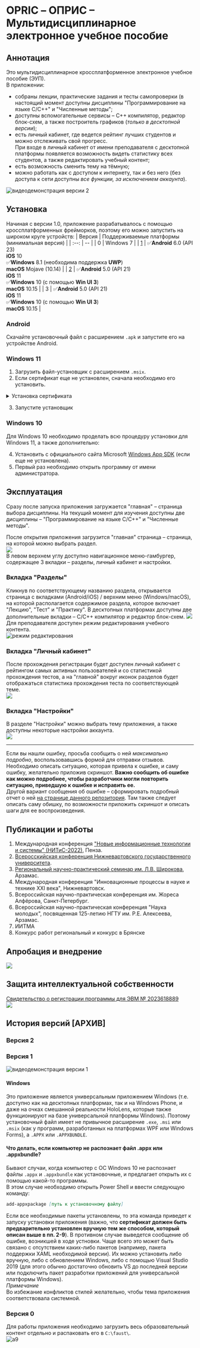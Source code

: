 # OPRIC &ndash; ОПРИС &ndash; Мультидисциплинарное электронное учебное пособие
## Аннотация
Это мультидисциплинарное кроссплатформенное электронное учебное пособие (ЭУП).  
В приложении:
- собраны лекции, практические задания и тесты самопроверки (в настоящий момент доступны дисциплины "Программирование на языке С/С++" и "Численные методы";  
- доступны вспомогательные сервисы &ndash; С++ компилятор, редактор блок-схем, а также построитель графиков (*только в десктопной версии*);  
- есть личный кабинет, где ведется рейтинг лучших студентов и можно отслеживать свой прогресс.  
При входе в личный кабинет от имени преподавателя с десктопной платформы появляется возможность видеть статистику всех студентов, а также редактировать учебный контент;  
- есть возможность сменить тему на тёмную;  
- можно работать как с доступом к интернету, так и без него (без доступа к сети доступны *все функции, за исключением аккаунта*).

![видеодемонстрация версии 2](https://github.com/LeoKhariton/Opric/blob/main/Test/видео1.gif)

## Установка
Начиная с версии 1.0, приложение разрабатывалось с помощью кроссплатформенных фрейморков, поэтому его можно запустить на широком круге устройств:
| Версия | Поддерживаемые платформы<br/>(минимальная версия) |
| :--: | -- |
| 0 | Windows 7 |
| [1](https://github.com/LeoKhariton/Opric/releases/tag/v1.2.2) | &#9989;**Android** 6.0 (API 23)<br/>**iOS** 10<br/>&#9989;**Windows** 8.1 (необходима поддержка **UWP**)<br/>**macOS** Mojave (10.14) |
| [2](https://github.com/LeoKhariton/Opric/releases/tag/v2.0.0) | &#9989;**Android** 5.0 (API 21)<br/>**iOS** 11<br/>&#9989;**Windows** 10 (с помощью **Win UI 3**)<br/>**macOS** 10.15 |
| 3 | &#9989;**Android** 5.0 (API 21)<br/>**iOS** 11<br/>&#9989;**Windows** 10 (с помощью **Win UI 3**)<br/>**macOS** 10.15 |
### Android
Скачайте установочный файл с расширением `.apk` и запустите его на устройстве Android.  
### Windows 11
1. Загрузить файл-установщик с расширением `.msix`.
2. Если сертификат еще не установлен, сначала необходимо его установить.
<details><summary>Установка сертификата</summary>
  
  1. Сначала откройте окно свойств установочного файла и перейдите к вкладке "Цифровые подписи". Выберите единственную подпись из списка и нажмите "Сведения":  
  ![w1](https://github.com/LeoKhariton/Opric/blob/main/Setup/UWP/w1.png)  
  2. В открывшемся окне "Состав цифровой подписи" выберите "Просмотр сертификата":  
  ![w2](https://github.com/LeoKhariton/Opric/blob/main/Setup/UWP/w2.png)  
  3. В открывшемся окне нажмите "Установить сертификат":  
  ![w3](https://github.com/LeoKhariton/Opric/blob/main/Setup/UWP/w3.png)  
  4. Выберите установку сертификата для всего локального компьютера и нажмите "Далее" от имени администратора:  
  ![w4](https://github.com/LeoKhariton/Opric/blob/main/Setup/UWP/w4.png)  
  5. Выберите "Доверенные корневые центры сертификации", нажмите "ОК":  
  ![w5](https://github.com/LeoKhariton/Opric/blob/main/Setup/UWP/w5.png)  
  6. А затем "Далее" и "Готово". Появится уведомление, оповещающее об успешной установке сертификата.  
  7. Закройте окно свойств и запустите установщик.
</details>

3. Запустите установщик
### Windows 10
Для Windows 10 необходимо проделать всю процедуру установки для Windows 11, а также дополнительно:

4. Установить с официального сайта Microsoft [Windows App SDK](https://learn.microsoft.com/ru-ru/windows/apps/windows-app-sdk/downloads) (если еще не установлена).
5. Первый раз необходимо открыть программу от имени администратора.

## Эксплуатация
Сразу после запуска приложения загружается "главная" &ndash; страница выбора дисциплины. На текущий момент для изучения доступны две дисциплины &ndash; "Программирование на языке С/С++" и "Численные методы".  

После открытия приложения загрузится "главная" страница &ndash; страница, на которой можно выбрать раздел.  
![](https://github.com/LeoKhariton/Opric/blob/main/Test/1.png)  
В левом верхнем углу доступно навигационное меню-гамбургер, содержащее 3 вкладки &ndash; разделы, личный кабинет и настройки.
### Вкладка "Разделы"
Кликнув по соответствующему названию раздела, открывается страница с вкладками (Android/iOS) / верхним меню (Windows/macOS), на которой располагается содержимое раздела, которое включает "Лекцию", "Тест" и "Практику". В десктопных платформах доступны две дополнительные вкладки &ndash; С/С++ компилятор и редактор блок-схем.
![](https://github.com/LeoKhariton/Opric/blob/main/Test/3.png)  
Для преподавателя доступен режим редактирования учебного контента.  
![режим редактирования](https://github.com/LeoKhariton/Opric/blob/main/Test/4.png)
### Вкладка "Личный кабинет"
После прохождения регистрации будет доступен личный кабинет с рейтингом самых активных пользователей и со статистикой прохождения тестов, а на "главной" вокруг иконок разделов будет отображаться статистика прохождения теста по соответствующей теме.  
![](https://github.com/LeoKhariton/Opric/blob/main/Test/Презентация1.jpg)  
### Вкладка "Настройки"
В разделе "Настройки" можно выбрать тему приложения, а также доступны некоторые настройки аккаунта.  
![](https://github.com/LeoKhariton/Opric/blob/main/Test/6.png)  
***
Если вы нашли ошибку, просьба сообщить о ней *максимально подробно*, воспользовавшись формой для отправки отзывов. Необходимо описать ситуацию, которая привела к ошибке, и саму ошибку, желательно приложив скриншот. **Важно сообщить об ошибке как можно подробнее, чтобы разработчики могли повторить ситуацию, приведшую к ошибке и исправить ее.**  
Другой вариант сообщения об ошибке &ndash; сформировать подробный отчет о ней [на странице данного репозитория](https://github.com/LeoKhariton/Opric/issues). Там также следует описать саму обишку, по возможности приложить скриншот и описать шаги для ее воспроизведения.  
## Публикации и работы ##
1. Международная конференция ["Новые информационные технологии и системы" (НИТиС-2022)](https://elibrary.ru/item.asp?id=50454558&pff=1), Пенза.
2. [Всеросскийская конференция Нижневартовского государственного университета](https://konference.nvsu.ru/konffiles/383/Stud_konf_CH3_Informacionnye_tehnologii.pdf).  
3. [Региональный научно-практический семинар им. Л.В. Широкова](https://elibrary.ru/item.asp?id=54087229), Арзамас.
4. Международная конференция "Инновационные процессы в науке и технике XXI века", Нижневартовск.
5. Всероссийская научно-практическая конференция им. Жореса Алфёрова, Санкт-Петербург.
6. Всероссийская научно-практическая конференция "Наука молодых", посвященная 125-летию НГТУ им. Р.Е. Алексеева, Арзамас.
7. ИИТМА
8. Конкурс работ региональный и конкурс в Брянске
## Апробация и внедрение
![](https://github.com/LeoKhariton/Opric/blob/main/Акт%20о%20внедрении.png)
## Защита интеллектуальной собственности
[Свидетельство о регистрации программы для ЭВМ № 2023618889](https://www.elibrary.ru/item.asp?id=53819195)  
![](https://github.com/LeoKhariton/Opric/blob/main/license.jpg)
## История версий \[АРХИВ]
### Версия 2

### Версия 1
![видеодемонстрация версии 1](https://github.com/LeoKhariton/Opric/blob/main/Test/видео.gif)  
#### Windows
Это приложение является универсальным приложением Windows (т.е. доступно как на десктопных платформах, так и на Windows Phone, и даже на очках смешанной реальности HoloLens, которые также функционируют на базе универсальной платформы Windows). Поэтому установочный файл имеет не привычное расширение `.exe`, `.msi` или `.msix` (как у программ, разработанных на платформах WPF или Windows Forms), а `.APPX` или `.APPXBUNDLE`.  
#### Что делать, если компьютер не распознает файл .appx или .appxbundle?
Бывают случаи, когда компьютер с ОС Windows 10 не распознает файлы `.appx` и `.appxbundle` как установочные, и предлагает открыть их с помощью какой-то программы.  
В этом случае необходимо открыть Power Shell и ввести следующую команду:
```md
add-appxpackage [путь к установочному файлу]
```
Если все необходимые пакеты установлены, то эта команда приведет к запуску установки приложения (важно, что **сертификат должен быть предварительно установлен вручную тем же способом, который описан выше в пп. 2-9**). В противном случае выведется сообщение об ошибке, возникшей в ходе устновки. Чаще всего это может быть связано с отсутствием каких-либо пакетов (например, пакета поддержки XAML необходимой версии). Их можно установить либо вручную, либо с обновлением Windows, либо с помощью Visual Studio 2019 (для этого обычно достаточно обновить VS до последней версии или подключить пакет разработки приложений для универсальной платформы Windows).  
*Примечание*  
Во избежание конфликтов стилей желательно, чтобы тема приложения соответствовала системной.  
### Версия 0
Для работы приложения необходимо загрузить весь образовательный контент отдельно и распаковать его в `C:\faust\`.  
![a9](https://github.com/LeoKhariton/Opric/blob/main/Version%20History/v0-WinForms.png)
